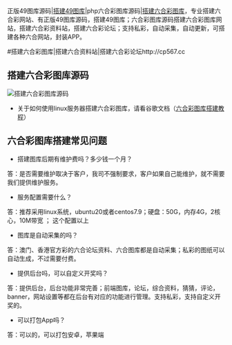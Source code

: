 正版49图库源码|[搭建49图库](https://www.tuku325.cc/?id=403)|php六合彩图库源码|[搭建六合彩图库](https://www.tuku325.cc/)，专业搭建六合彩网站、有正版49图库源码，搭建49图库；六合彩图库源码搭建六合彩图库网站，搭建六合彩资料站，搭建六合彩论坛；支持私彩，自动采集，自动更新，可搭建各种六合网站，封装APP。

#搭建六合彩图库|搭建六合资料站|搭建六合彩论坛http://cp567.cc


## 搭建六合彩图库源码
![搭建六合彩图库源码](https://www.tuku325.cc/zb_users/upload/2025/03/202503011740836788494820.png "搭建六合彩图库源码")

- 关于如何使用linux服务器搭建六合彩图库，请看谷歌文档（[六合彩图库搭建教程](https://sites.google.com/view/dkl2rrr/)）


## 六合彩图库搭建常见问题
- 搭建图库后期有维护费吗？多少钱一个月？

答：是否需要维护取决于客户，我司不强制要求，客户如果自己能维护，就不需要我们提供维护服务。

- 服务配置需要什么？

答：推荐采用linux系统，ubuntu20或者centos7.9；硬盘：50G，内存4G，2核心，10M带宽 ； 这个配置以上

- 图库是自动采集的吗？

答：澳门、香港官方彩的六合论坛资料、六合图库都是自动采集；私彩的图纸可以自动生成，不过需要付费。

- 提供后台吗，可以自定义开奖吗？

答：提供后台，后台功能非常完善；前端图库，论坛，综合资料，猜猜，评论，banner，网站设置等都在后台有对应的功能进行管理。支持私彩，支持自定义开奖的。

- 可以打包App吗？

答：可以的，可以打包安卓，苹果端
